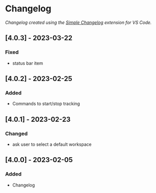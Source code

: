 # Changelog

_Changelog created using the [Simple Changelog](https://marketplace.visualstudio.com/items?itemName=tobiaswaelde.vscode-simple-changelog) extension for VS Code._

## [4.0.3] - 2023-03-22

### Fixed

-   status bar item

## [4.0.2] - 2023-02-25

### Added

-   Commands to start/stop tracking

## [4.0.1] - 2023-02-23

### Changed

-   ask user to select a default workspace

## [4.0.0] - 2023-02-05

### Added

-   Changelog
